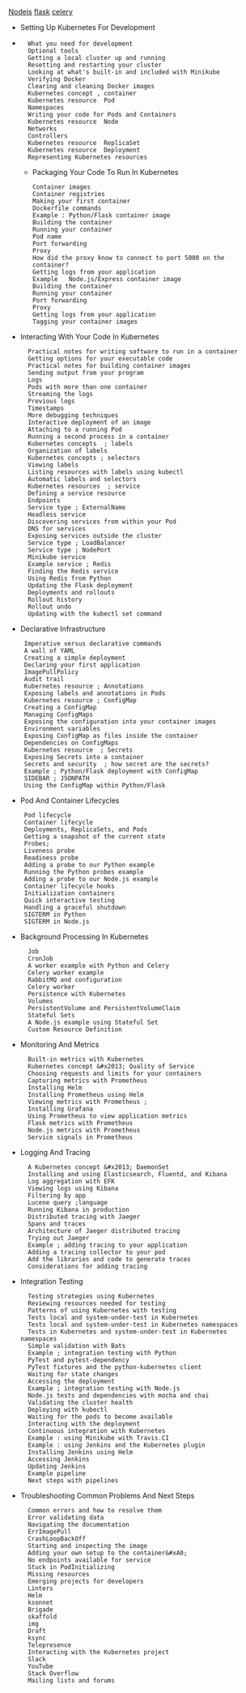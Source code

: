 
[Nodejs](https://github.com/kubernetes-for-developers/kfd-nodejs)
[flask](https://github.com/kubernetes-for-developers/kfd-flask)
[celery](https://github.com/kubernetes-for-developers/kfd-celery)


- Setting Up Kubernetes For Development
- 
        What you need for development
        Optional tools
        Getting a local cluster up and running
        Resetting and restarting your cluster
        Looking at what's built-in and included with Minikube
        Verifying Docker
        Clearing and cleaning Docker images
        Kubernetes concept , container
        Kubernetes resource  Pod
        Namespaces
        Writing your code for Pods and Containers
        Kubernetes resource  Node
        Networks
        Controllers
        Kubernetes resource  ReplicaSet
        Kubernetes resource  Deployment
        Representing Kubernetes resources
    
  - Packaging Your Code To Run In Kubernetes
    
        Container images
        Container registries
        Making your first container
        Dockerfile commands
        Example : Python/Flask container image
        Building the container
        Running your container
        Pod name
        Port forwarding
        Proxy
        How did the proxy know to connect to port 5000 on the container?
        Getting logs from your application
        Example   Node.js/Express container image
        Building the container
        Running your container
        Port forwarding
        Proxy
        Getting logs from your application
        Tagging your container images
    
    
    
- Interacting With Your Code In Kubernetes
    
        Practical notes for writing software to run in a container
        Getting options for your executable code
        Practical notes for building container images
        Sending output from your program
        Logs
        Pods with more than one container
        Streaming the logs
        Previous logs
        Timestamps
        More debugging techniques
        Interactive deployment of an image
        Attaching to a running Pod
        Running a second process in a container
        Kubernetes concepts  ; labels
        Organization of labels
        Kubernetes concepts ; selectors
        Viewing labels
        Listing resources with labels using kubectl
        Automatic labels and selectors
        Kubernetes resources  ; service
        Defining a service resource
        Endpoints
        Service type ; ExternalName
        Headless service
        Discovering services from within your Pod
        DNS for services
        Exposing services outside the cluster
        Service type ; LoadBalancer
        Service type ; NodePort
        Minikube service
        Example service ; Redis
        Finding the Redis service
        Using Redis from Python
        Updating the Flask deployment
        Deployments and rollouts
        Rollout history
        Rollout undo
        Updating with the kubectl set command
    
    
    
-  Declarative Infrastructure
    
        Imperative versus declarative commands
        A wall of YAML
        Creating a simple deployment
        Declaring your first application
        ImagePullPolicy
        Audit trail
        Kubernetes resource ; Annotations
        Exposing labels and annotations in Pods
        Kubernetes resource ; ConfigMap
        Creating a ConfigMap
        Managing ConfigMaps
        Exposing the configuration into your container images
        Environment variables
        Exposing ConfigMap as files inside the container
        Dependencies on ConfigMaps
        Kubernetes resource  ; Secrets
        Exposing Secrets into a container
        Secrets and security  ; how secret are the secrets?
        Example ; Python/Flask deployment with ConfigMap
        SIDEBAR ; JSONPATH
        Using the ConfigMap within Python/Flask
    
    
    
-  Pod And Container Lifecycles
    
        Pod lifecycle
        Container lifecycle
        Deployments, ReplicaSets, and Pods
        Getting a snapshot of the current state
        Probes;
        Liveness probe
        Readiness probe
        Adding a probe to our Python example
        Running the Python probes example
        Adding a probe to our Node.js example
        Container lifecycle hooks
        Initialization containers
        Quick interactive testing
        Handling a graceful shutdown
        SIGTERM in Python
        SIGTERM in Node.js
   
    
- Background Processing In Kubernetes
    
        Job
        CronJob
        A worker example with Python and Celery
        Celery worker example
        RabbitMQ and configuration
        Celery worker
        Persistence with Kubernetes
        Volumes
        PersistentVolume and PersistentVolumeClaim
        Stateful Sets
        A Node.js example using Stateful Set
        Custom Resource Definition
    
    
    
- Monitoring And Metrics
    
        Built-in metrics with Kubernetes
        Kubernetes concept &#x2013; Quality of Service
        Choosing requests and limits for your containers
        Capturing metrics with Prometheus
        Installing Helm
        Installing Prometheus using Helm
        Viewing metrics with Prometheus ;
        Installing Grafana
        Using Prometheus to view application metrics
        Flask metrics with Prometheus
        Node.js metrics with Prometheus
        Service signals in Prometheus
    
    
    
- Logging And Tracing
    
        A Kubernetes concept &#x2013; DaemonSet
        Installing and using Elasticsearch, Fluentd, and Kibana
        Log aggregation with EFK
        Viewing logs using Kibana
        Filtering by app
        Lucene query ;language
        Running Kibana in production
        Distributed tracing with Jaeger
        Spans and traces
        Architecture of Jaeger distributed tracing
        Trying out Jaeger
        Example ; adding tracing to your application
        Adding a tracing collector to your pod
        Add the libraries and code to generate traces
        Considerations for adding tracing
    
    
    
- Integration Testing
    
        Testing strategies using Kubernetes
        Reviewing resources needed for testing
        Patterns of using Kubernetes with testing
        Tests local and system-under-test in Kubernetes
        Tests local and system-under-test in Kubernetes namespaces
        Tests in Kubernetes and system-under-test in Kubernetes namespaces
        Simple validation with Bats
        Example ; integration testing with Python
        PyTest and pytest-dependency
        PyTest fixtures and the python-kubernetes client
        Waiting for state changes
        Accessing the deployment
        Example ; integration testing with Node.js
        Node.js tests and dependencies with mocha and chai
        Validating the cluster health
        Deploying with kubectl
        Waiting for the pods to become available
        Interacting with the deployment
        Continuous integration with Kubernetes
        Example : using Minikube with Travis.CI
        Example : using Jenkins and the Kubernetes plugin
        Installing Jenkins using Helm
        Accessing Jenkins
        Updating Jenkins
        Example pipeline
        Next steps with pipelines
    
    
    
- Troubleshooting Common Problems And Next Steps
    
        Common errors and how to resolve them
        Error validating data
        Navigating the documentation
        ErrImagePull
        CrashLoopBackOff
        Starting and inspecting the image
        Adding your own setup to the container&#xA0;
        No endpoints available for service
        Stuck in PodInitializing
        Missing resources
        Emerging projects for developers
        Linters
        Helm
        ksonnet
        Brigade
        skaffold
        img
        Draft
        ksync
        Telepresence
        Interacting with the Kubernetes project
        Slack
        YouTube
        Stack Overflow
        Mailing lists and forums
